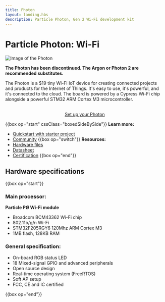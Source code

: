```yaml
---
title: Photon
layout: landing.hbs
description: Particle Photon, Gen 2 Wi-Fi development kit
---
```


# Particle Photon: Wi-Fi
![Image of the Photon](/assets/images/photon-kit.jpg)

**The Photon has been discontinued. The Argon or Photon 2 are recommended substitutes.**

The Photon is a $19 tiny Wi-Fi IoT device for creating connected projects and products for the Internet of Things. It's easy to use, it's powerful, and it's connected to the cloud. The board is powered by a Cypress Wi-Fi chip alongside a powerful STM32 ARM Cortex M3 microcontroller.


<div  align="center">
<br />
<a href="https://setup.particle.io/"  target="_blank" class="button">Set up your Photon</a>
</div>


{{box op="start" cssClass="boxedSideBySide"}}
**Learn more:**
- [Quickstart with starter project](/quickstart/photon/)
- [Community](https://community.particle.io/)
{{box op="switch"}}
**Resources:**
- [Hardware files](https://github.com/particle-iot/photon/tree/master/eagle)
- [Datasheet](/reference/datasheets/wi-fi/photon-datasheet/)
- [Certification](/hardware/certification/certification/)
{{box op="end"}}

## Hardware specifications

{{box op="start"}}
### Main processor:
**Particle PØ Wi-Fi module**
* Broadcom BCM43362 Wi-Fi chip
* 802.11b/g/n Wi-Fi
* STM32F205RGY6 120Mhz ARM Cortex M3
* 1MB flash, 128KB RAM

### General specification:
* On-board RGB status LED
* 18 Mixed-signal GPIO and advanced peripherals
* Open source design
* Real-time operating system (FreeRTOS)
* Soft AP setup
* FCC, CE and IC certified




{{box op="end"}}
